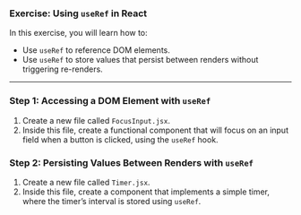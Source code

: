 ### Exercise: Using `useRef` in React

In this exercise, you will learn how to:

- Use `useRef` to reference DOM elements.
- Use `useRef` to store values that persist between renders without triggering re-renders.

---

### Step 1: Accessing a DOM Element with `useRef`

1. Create a new file called `FocusInput.jsx`.
2. Inside this file, create a functional component that will focus on an input field when a button is clicked, using the `useRef` hook.

### Step 2: Persisting Values Between Renders with `useRef`

1. Create a new file called `Timer.jsx`.
2. Inside this file, create a component that implements a simple timer, where the timer’s interval is stored using `useRef`.